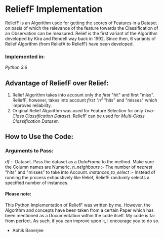 # ReliefF Implementation
ReliefF is an Algorithm usde for getting the scores of Features in a Dataset on basis of which the relevance of the feature towards the Classification of an Observation can be measured. Relief is the first variant of the Algorithm developed by Kira and Rendell way back in 1992. Since then, 6 variants of Relief Algorithm (from ReliefA to ReliefF) have been developed.
### Implemented in:
*_Python 3.6_*
## Advantage of ReliefF over Relief:
1. Relief Algorithm takes into account only the *first* "hit" and first "miss". ReliefF, however, takes into account *first "n"* "hits" and "misses" which improves reliability.
2. Original Relief Algorithm was used for Feature Selection for only _Two-Class Classification Dataset_. ReliefF can be used for _Multi-Class Classification Dataset_.


## How to Use the Code:
### Arguments to Pass: 
*df* :- Dataset. Pass the dataset as a _DataFrame_ to the method. Make sure the Column names are Numeric.
*n_neighbours* :- The number of _nearest_ "hits" and "misses" to take into Account.
*instances_to_select* :- Instead of running the process exhaustively like Relief, ReliefF randomly selects a specified number of instances.

#### Please note:
This Python Implementation of ReliefF was written by me. However, the Algorithm and concepts have been taken from a certain Paper which has been mentioned as a Documentation within the code itself. My code is far from perfect. As such, if you can improve upon it, I encourage you to do so.
- Abhik Banerjee
